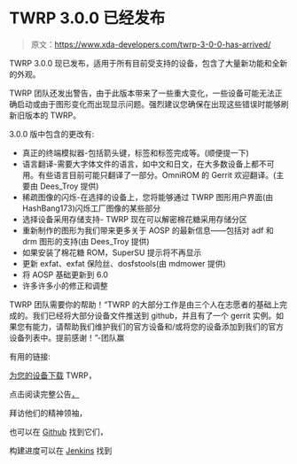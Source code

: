 # TWRP 3.0.0 已经发布

> 原文：<https://www.xda-developers.com/twrp-3-0-0-has-arrived/>

TWRP 3.0.0 现已发布，适用于所有目前受支持的设备，包含了大量新功能和全新的外观。

TWRP 团队还发出警告，由于此版本带来了一些重大变化，一些设备可能无法正确启动或由于图形变化而出现显示问题。强烈建议您确保在出现这些错误时能够刷新旧版本的 TWRP。

3.0.0 版中包含的更改有:

*   真正的终端模拟器-包括箭头键，标签和标签完成等。(顺便提一下)
*   语言翻译-需要大字体文件的语言，如中文和日文，在大多数设备上都不可用。有些语言目前可能只翻译了一部分。OmniROM 的 Gerrit 欢迎翻译。(主要由 Dees_Troy 提供)
*   稀疏图像的闪烁-在选择的设备上，您将能够通过 TWRP 图形用户界面(由 HashBang173)闪烁工厂图像的某些部分
*   选择设备采用存储支持- TWRP 现在可以解密棉花糖采用存储分区
*   重新制作的图形为我们带来更多关于 AOSP 的最新信息——包括对 adf 和 drm 图形的支持(由 Dees_Troy 提供)
*   如果安装了棉花糖 ROM，SuperSU 提示将不再显示
*   更新 exfat、exfat 保险丝、dosfstools(由 mdmower 提供)
*   将 AOSP 基础更新到 6.0
*   许多许多小的修正和调整

TWRP 团队需要你的帮助！“TWRP 的大部分工作是由三个人在志愿者的基础上完成的。我们已经将大部分设备文件推送到 github，并且有了一个 gerrit 实例。如果您有能力，请帮助我们维护我们的官方设备和/或将您的设备添加到我们的官方设备列表中。提前感谢！”-团队赢

有用的链接:

[为您的设备下载](https://twrp.me/Devices/) TWRP，

点击阅读完整公告[，](https://twrp.me/site/update/2016/02/05/twrp-3.0.0-0-released.html)

拜访他们的精神领袖，

也可以在 [Github](https://github.com/TeamWin/) 找到它们，

构建进度可以在 [Jenkins](https://jenkins.twrp.me/) 找到
